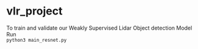 # vlr_project
To train and validate our Weakly Supervised Lidar Object detection Model Run  
``` python3 main_resnet.py ```
